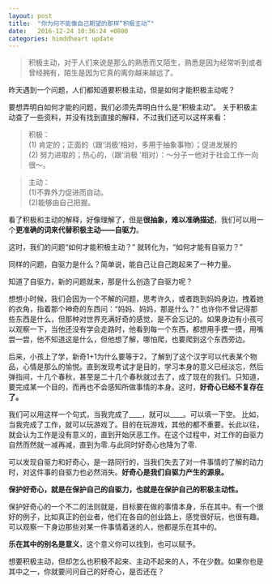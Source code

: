 ```yaml
---
layout: post
title:  "你为何不能像自己期望的那样“积极主动”"
date:   2016-12-24 10:36:24 +0800
categories: himddheart update
---
```


>积极主动，对于人们来说是那么的熟悉而又陌生，熟悉是因为经常听到或者曾经拥有，陌生是因为它真的离你越来越远了。

昨天遇到一个问题，人们都知道要积极主动，但是如何才能积极主动呢？

要想弄明白如何才能的问题，我们必须先弄明白什么是“积极主动”。
关于积极主动查了一些资料，并没有找到直接的解释，不过我们还可以这样来看：

>积极：<br>(1) 肯定的；正面的（跟‘消极’相对，多用于抽象事物）；促进发展的<br>(2) 努力进取的；热心的，（跟‘消极 ’相对）：～分子ㄧ他对于社会工作一向很～。

>主动：<br>(1)不靠外力促进而自动。<br>(2)能够由自己把握。

看了积极和主动的解释，好像理解了，但是**很抽象，难以准确描述**，我们可以用一个**更准确的词来代替积极主动——自驱力**。

这时，我们的问题“如何才能积极主动？” 就转化为，“如何才能有自驱力？”

同样的问题，自驱力是什么？简单说，能自己让自己跑起来了一种力量。

知道了自驱力，新的问题就来，那是什么创造了自驱力呢？

想想小时候，我们会因为一个不解的问题，思考许久，或者跑到妈妈身边，拽着她的衣角，指着那个神奇的东西问：“妈妈、妈妈，那是什么？” 也许你不曾记得那些东西是什么，但那种对世界充满好奇的感觉，是不会忘记的。如果身边有小孩可以观察一下，当他还没有学会走路时，他看到每一个东西，都想用手摸一摸，用嘴尝一尝，他不知道这是什么，但他想了解，哪怕爬，也要爬到这个东西旁边。

后来，小孩上了学，新奇1+1为什么要等于2，了解到了这个汉字可以代表某个物品，心情是那么的愉悦。直到发现考试才是目的，学习本身的意义已经淡忘，然后弹指间，十几个春秋，甚至是二十几个春秋就过去了，成了现在的我们。只知道，要完成某一个目的，而再也不会感知所做事情的本身。这时，**好奇心已经不复存在了。**

我们可以用这样一个句式，当我完成了____，就可以____。可以填一下空。 比如，当我完成了工作，就可以玩游戏了。目的在玩游戏，其他的都不重要。长此以往，就会认为工作是没有意义的，直到开始厌恶工作。在这个过程中，对工作的自驱力自然而然就一减再减，直到为零.与此同时好奇心也降为了零.

可以发现自驱力和好奇心，是一路同行的，当我们失去了对一件事情的了解的动力时，对这件事的自驱力也必然消失。**好奇心是我们自驱力产生的源泉。**

**保护好奇心，就是在保护自己的自驱力，也就是在保护自己的积极主动性。**

保护好奇心的一个不二的法则就是，目标要在做的事情本身，乐在其中。有一个很好的例子，比如真正的创业者，他们在各自的创业路上，感觉很好玩，也很有趣。可以观察一下身边那些对某一件事情着迷的人，他都是乐在其中的。

**乐在其中的别名是意义**，这个意义你可以找到，也可以赋予。

想要积极主动，但却怎么也积极不起来、主动不起来的人，不在少数。如果你也是其中之一，你就要问问自己的好奇心，是否还在？








